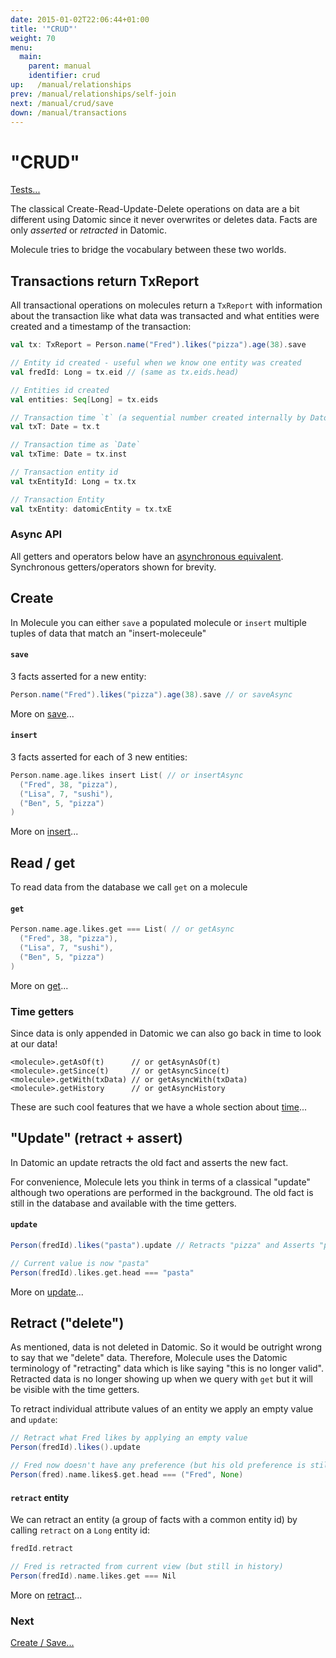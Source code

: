 ```yaml
---
date: 2015-01-02T22:06:44+01:00
title: '"CRUD"'
weight: 70
menu:
  main:
    parent: manual
    identifier: crud
up:   /manual/relationships
prev: /manual/relationships/self-join
next: /manual/crud/save
down: /manual/transactions
---
```


# "CRUD"

[Tests...](https://github.com/scalamolecule/molecule/tree/master/coretests/src/test/scala/molecule/coretests/crud)



The classical Create-Read-Update-Delete operations on data are a bit different using Datomic since it never 
overwrites or deletes data. Facts are only
_asserted_ or _retracted_ in Datomic. 

Molecule tries to bridge the vocabulary between these two worlds.


## Transactions return TxReport

All transactional operations on molecules return a `TxReport` with information about the transaction 
like what data was transacted and what entities were created and a timestamp of the transaction:

```scala
val tx: TxReport = Person.name("Fred").likes("pizza").age(38).save

// Entity id created - useful when we know one entity was created
val fredId: Long = tx.eid // (same as tx.eids.head)

// Entities id created
val entities: Seq[Long] = tx.eids

// Transaction time `t` (a sequential number created internally by Datomic identifying the tx)
val txT: Date = tx.t

// Transaction time as `Date`
val txTime: Date = tx.inst

// Transaction entity id
val txEntityId: Long = tx.tx

// Transaction Entity
val txEntity: datomicEntity = tx.txE
```

### Async API

All getters and operators below have an [asynchronous equivalent](/manual/attributes/basics). Synchronous getters/operators shown for brevity.

## Create

In Molecule you can either `save` a populated molecule or `insert` multiple tuples of data that match an "insert-moleceule"

#### `save`
3 facts asserted for a new entity:
```scala
Person.name("Fred").likes("pizza").age(38).save // or saveAsync
```

More on [save](/manual/crud/save/)...


#### `insert`
3 facts asserted for each of 3 new entities: 
```scala
Person.name.age.likes insert List( // or insertAsync
  ("Fred", 38, "pizza"),
  ("Lisa", 7, "sushi"),
  ("Ben", 5, "pizza")
)
```
More on [insert](/manual/crud/insert/)...


## Read / get

To read data from the database we call `get` on a molecule

#### `get`

```scala
Person.name.age.likes.get === List( // or getAsync
  ("Fred", 38, "pizza"),
  ("Lisa", 7, "sushi"),
  ("Ben", 5, "pizza")
)
```
More on [get](/manual/crud/get/)...


### Time getters

Since data is only appended in Datomic we can also go back in time to look at our data!

```
<molecule>.getAsOf(t)      // or getAsynAsOf(t)
<molecule>.getSince(t)     // or getAsyncSince(t)
<molecule>.getWith(txData) // or getAsyncWith(txData)
<molecule>.getHistory      // or getAsyncHistory
```
These are such cool features that we have a whole section about [time](/manual/time)...



## "Update" (retract + assert)

In Datomic an update retracts the old fact and asserts the new fact. 

For convenience, Molecule lets you think in terms of a classical "update" although two operations are performed 
in the background. The old fact is still 
in the database and available with the time getters.

#### `update`

```scala
Person(fredId).likes("pasta").update // Retracts "pizza" and Asserts "pasta"

// Current value is now "pasta"
Person(fredId).likes.get.head === "pasta"
```


More on [update](/manual/crud/update/)...


## Retract ("delete")

As mentioned, data is not deleted in Datomic. So it would be outright wrong to say that we "delete" data. Therefore, 
Molecule uses the Datomic terminology of "retracting" data which is like saying "this is no longer valid". 
Retracted data is no longer showing up when we query with `get` but it will be visible with the time getters.

To retract individual attribute values of an entity we apply an empty value and `update`:

```scala
// Retract what Fred likes by applying an empty value
Person(fredId).likes().update

// Fred now doesn't have any preference (but his old preference is still in history)
Person(fred).name.likes$.get.head === ("Fred", None)
```

#### `retract` entity

We can retract an entity (a group of facts with a common entity id) by calling `retract` on a `Long` entity id:
```scala
fredId.retract

// Fred is retracted from current view (but still in history)
Person(fredId).name.likes.get === Nil
```
More on [retract](/manual/crud/retract/)...



### Next

[Create / Save...](/manual/crud/save)